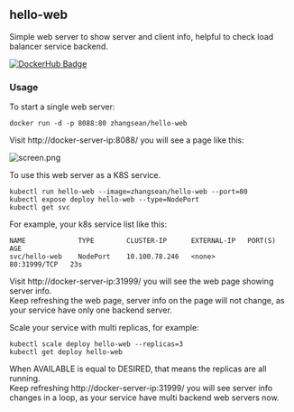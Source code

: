 ## hello-web
Simple web server to show server and client info, helpful to check load balancer service backend.

[![DockerHub Badge](http://dockeri.co/image/zhangsean/hello-web)](https://hub.docker.com/r/zhangsean/hello-web/)

### Usage
To start a single web server:
```
docker run -d -p 8088:80 zhangsean/hello-web
```

Visit http://docker-server-ip:8088/ you will see a page like this:

![screen.png](https://raw.githubusercontent.com/zhangsean/hello-web/master/screen.png)

To use this web server as a K8S service.

```
kubectl run hello-web --image=zhangsean/hello-web --port=80
kubectl expose deploy hello-web --type=NodePort
kubectl get svc
```

For example, your k8s service list like this:

```
NAME             TYPE        CLUSTER-IP      EXTERNAL-IP   PORT(S)        AGE
svc/hello-web    NodePort    10.100.78.246   <none>        80:31999/TCP   23s
```

Visit http://docker-server-ip:31999/ you will see the web page showing server info.  
Keep refreshing the web page, server info on the page will not change, as your service have only one backend server.

Scale your service with multi replicas, for example:

```
kubectl scale deploy hello-web --replicas=3
kubectl get deploy hello-web
```

When AVAILABLE is equal to DESIRED, that means the replicas are all running.  
Keep refreshing http://docker-server-ip:31999/ you will see server info changes in a loop, as your service have multi backend web servers now.
